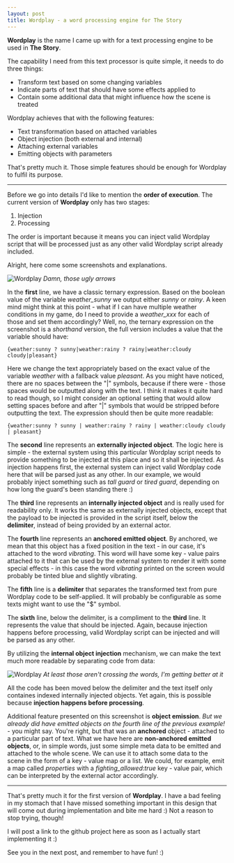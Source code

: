 ```yaml
---
layout: post
title: Wordplay - a word processing engine for The Story
---
```


**Wordplay** is the name I came up with for a text processing engine to be used in **The Story**.

The capability I need from this text processor is quite simple, it needs to do three things:
- Transform text based on some changing variables
- Indicate parts of text that should have some effects applied to
- Contain some additional data that might influence how the scene is treated

Wordplay achieves that with the following features:
- Text transformation based on attached variables
- Object injection (both external and internal)
- Attaching external variables
- Emitting objects with parameters

That's pretty much it. Those simple features should be enough for Wordplay to fulfil its purpose.

---

Before we go into details I'd like to mention the **order of execution**. The current version of **Wordplay** only has two stages:
1. Injection
2. Processing

The order is important because it means you can inject valid Wordplay script that will be processed just as any other valid Wordplay script already included.

Alright, here come some screenshots and explanations.

![Wordplay]({{site.baseurl}}/public/images/wordplay_1.png)
*Damn, those ugly arrows*

In the **first** line, we have a classic ternary expression. Based on the boolean value of the variable *weather_sunny* we output either *sunny* or *rainy*. A keen mind might think at this point - what if I can have multiple weather conditions in my game, do I need to provide a *weather_xxx* for each of those and set them accordingly? Well, no, the ternary expression on the screenshot is a *shorthand* version, the full version includes a value that the variable should have:

`{weather:sunny ? sunny|weather:rainy ? rainy|weather:cloudy cloudy|pleasant}`

Here we change the text appropriately based on the exact value of the variable *weather* with a fallback value *pleasant*. As you might have noticed, there are no spaces between the "\|" symbols, because if there were - those spaces would be outputted along with the text. I think it makes it quite hard to read though, so I might consider an optional setting that would allow setting spaces before and after "\|" symbols that would be stripped before outputting the text. The expression should then be quite more readable:

`{weather:sunny ? sunny | weather:rainy ? rainy | weather:cloudy cloudy | pleasant}`

The **second** line represents an **externally injected object**. The logic here is simple - the external system using this particular Wordplay script needs to provide something to be injected at this place and so it shall be injected. As injection happens first, the external system can inject valid Wordplay code here that will be parsed just as any other. In our example, we would probably inject something such as *tall guard* or *tired guard*, depending on how long the guard's been standing there :)

The **third** line represents an **internally injected object** and is really used for readability only. It works the same as externally injected objects, except that the payload to be injected is provided in the script itself, below the **delimiter**, instead of being provided by an external actor.

The **fourth** line represents an **anchored emitted object**. By anchored, we mean that this object has a fixed position in the text - in our case, it's attached to the word *vibrating*. This word will have some key - value pairs attached to it that can be used by the external system to render it with some special effects - in this case the word *vibrating* printed on the screen would probably be tinted blue and slightly vibrating.

The **fifth** line is a **delimiter** that separates the transformed text from pure Wordplay code to be self-applied. It will probably be configurable as some texts might want to use the "$" symbol.

The **sixth** line, below the delimiter, is a compliment to the **third** line. It represents the value that should be injected. Again, because injection happens before processing, valid Wordplay script can be injected and will be parsed as any other.

By utilizing the **internal object injection** mechanism, we can make the text much more readable by separating code from data:

![Wordplay]({{site.baseurl}}/public/images/wordplay_2.png)
*At least those aren't crossing the words, I'm getting better at it*

All the code has been moved below the delimiter and the text itself only containes indexed internally injected objects. Yet again, this is possible because **injection happens before processing**.

Additional feature presented on this screenshot is **object emission**. *But we already did have emitted objects on the fourth line of the previous example!* - you might say. You're right, but that was an **anchored** object - attached to a particular part of text. What we have here are **non-anchored emitted objects**, or, in simple words, just some simple meta data to be emitted and attached to the whole scene. We can use it to attach some data to the scene in the form of a key - value map or a list. We could, for example, emit a map called *properties* with a *fighting_allowed*:*true* key - value pair, which can be interpreted by the external actor accordingly.

---

That's pretty much it for the first version of **Wordplay**. I have a bad feeling in my stomach that I have missed something important in this design that will come out during implementation and bite me hard :) Not a reason to stop trying, though!

I will post a link to the github project here as soon as I actually start implementing it :)

See you in the next post, and remember to have fun! :)